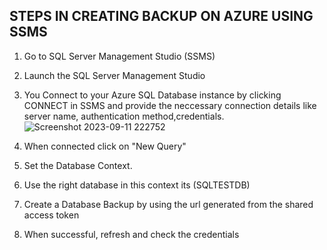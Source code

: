 ## STEPS IN CREATING BACKUP ON AZURE USING SSMS
1. Go to SQL Server Management Studio (SSMS)
2. Launch  the SQL Server Management Studio
3. You Connect to your Azure SQL Database instance by clicking CONNECT in SSMS and provide the neccessary connection details like server name, authentication method,credentials.![Screenshot 2023-09-11 222752](https://github.com/adeshiyanife/new_undp_internshipprogram_2023/assets/139870552/cde9ea7e-7d7b-4874-acaf-765aa06e7dea)

4. When connected click on "New Query" 
5. Set the Database Context.
6. Use the right database in this context its (SQLTESTDB)
7. Create a Database Backup by using the url generated from the shared access token
8. When successful, refresh and check the credentials
